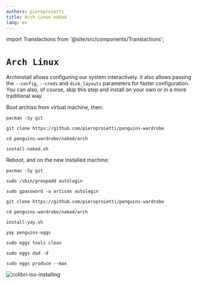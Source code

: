 ```yaml
---
authors: pieroproietti
title: Arch Linux naked
lang: en
---
```

import Translactions from '@site/src/components/Translactions';

<Translactions />

# `Arch Linux`
Archinstall allows configuring our system interactively. it also allows passing the ```--config```, ```--creds``` and ```disk_layouts``` parameters for faster configuration. You can also, of course, skip this step and install on your own or in a more traditional way.

Boot archiso from virtual machine, then:

`pacman -Sy git`

`git clone https://github.com/pieroproietti/penguins-wardrobe`

`cd penguins-wardrobe/naked/arch`

`install-naked.sh`


Reboot, and on the new installed machine:

`pacman -Sy git`

`sudo /sbin/groupadd autologin`

`sudo gpassword -a artisan autologin`

`git clone https://github.com/pieroproietti/penguins-wardrobe`

`cd penguins-wardrobe/naked/arch`

`install-yay.sh`

`yay penguins-eggs`

`sudo eggs tools clean`

`sudo eggs dad -d`

`sudo eggs produce --max`

![colibri-iso-installing](/images/arch-naked/colibri-iso-installing.png)
